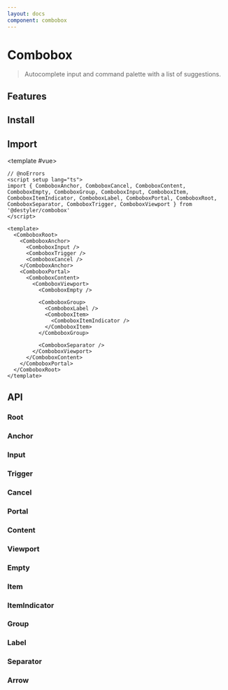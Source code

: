 ```yaml
---
layout: docs
component: combobox
---
```


# Combobox

> Autocomplete input and command palette with a list of suggestions.

<Preview name="combobox" />

## Features

<Features :lists="[
'Can be controlled or uncontrolled.',
'Offers 2 positioning modes.',
'Supports items, labels, groups of items.',
'Focus is fully managed.',
'Full keyboard navigation.',
'Supports custom placeholder.',
'Supports Right to Left direction.',
]" />

## Install

<CodeGroupPackage name="@destyler/combobox" />

## Import

<CodePreview :tabs="[
  {value: 'vue', label: 'index.vue', icon: 'vscode-icons:file-type-vue'}
]">

<template #vue>

```vue twoslash
// @noErrors
<script setup lang="ts">
import { ComboboxAnchor, ComboboxCancel, ComboboxContent, ComboboxEmpty, ComboboxGroup, ComboboxInput, ComboboxItem, ComboboxItemIndicator, ComboboxLabel, ComboboxPortal, ComboboxRoot, ComboboxSeparator, ComboboxTrigger, ComboboxViewport } from '@destyler/combobox'
</script>

<template>
  <ComboboxRoot>
    <ComboboxAnchor>
      <ComboboxInput />
      <ComboboxTrigger />
      <ComboboxCancel />
    </ComboboxAnchor>
    <ComboboxPortal>
      <ComboboxContent>
        <ComboboxViewport>
          <ComboboxEmpty />

          <ComboboxGroup>
            <ComboboxLabel />
            <ComboboxItem>
              <ComboboxItemIndicator />
            </ComboboxItem>
          </ComboboxGroup>

          <ComboboxSeparator />
        </ComboboxViewport>
      </ComboboxContent>
    </ComboboxPortal>
  </ComboboxRoot>
</template>
```

</template>

</CodePreview>

## API

### Root

<!--@include: ../../packages/components/combobox/.docs/root.md-->

### Anchor

<!--@include: ../../packages/components/combobox/.docs/anchor.md-->

### Input

<!--@include: ../../packages/components/combobox/.docs/input.md-->

### Trigger

<!--@include: ../../packages/components/combobox/.docs/trigger.md-->

<Attribute
  :value="[
    {
      name: '[data-state]',
      value:`\'open\' \| \'closed\'`
    },
    {
      name: '[data-disableds]',
      value:`Present when disabled`
    },
  ]"
/>

### Cancel

<!--@include: ../../packages/components/combobox/.docs/cancel.md-->

### Portal

<!--@include: ../../packages/components/combobox/.docs/portal.md-->

### Content

<!--@include: ../../packages/components/combobox/.docs/content.md-->

<Attribute
  :value="[
    {
      name: '[data-state]',
      value:`\'open\' \| \'closed\'`
    },
    {
      name: '[data-side]',
      value:`\'left\' \| \'right\' \| \'bottom\' \| \'top\'`
    },
    {
      name: '[data-align]',
      value:`\'start\' \| \'end\' \| \'center\'`
    },
  ]"
/>

<Variable
  :value="[
    {
      name: '--destyler-combobox-content-transform-origin',
      description:`The <code>transform-origin</code> computed from the content and arrow positions/offsets.<br /> Only present when <code>position=\'popper\'</code>.`
    },
    {
      name: '--destyler-combobox-content-available-width',
      description:`The remaining width between the trigger and the boundary edge. Only present when <code>position=\'popper\'</code>.`
    },
    {
      name: '--destyler-combobox-content-available-height',
      description:`The remaining height between the trigger and the boundary edge. Only present when <code>position=\'popper\'</code>.`
    },
    {
      name: '--destyler-combobox-trigger-width',
      description:`The width of the trigger. Only present when <code>position=\'popper\'</code>.`
    },
    {
      name: '--destyler-combobox-trigger-height',
      description:`The height of the trigger. Only present when <code>position=\'popper\'</code>.`
    },
  ]"
/>

### Viewport

<!--@include: ../../packages/components/combobox/.docs/viewport.md-->

### Empty

<!--@include: ../../packages/components/combobox/.docs/empty.md-->

### Item

<!--@include: ../../packages/components/combobox/.docs/item.md-->

<Attribute
  :value="[
    {
      name: '[data-highlighted]',
      value:`Present when highlighted`
    },
    {
      name: '[data-state]',
      value:`\'checked\' \| \'unchecked\'`
    },
    {
      name: '[data-disabled]',
      value:`Present when disabled`
    },
    {
      name: '[data-hidden]',
      value:`Present when hidden`
    },
  ]"
/>

### ItemIndicator

<!--@include: ../../packages/components/combobox/.docs/itemIndicator.md-->

### Group

<!--@include: ../../packages/components/combobox/.docs/group.md-->

### Label

<!--@include: ../../packages/components/combobox/.docs/label.md-->

### Separator

<!--@include: ../../packages/components/combobox/.docs/separator.md-->

### Arrow

<!--@include: ../../packages/components/combobox/.docs/arrow.md-->

